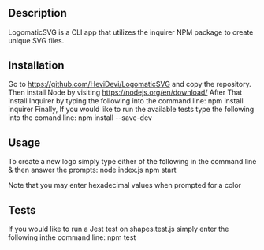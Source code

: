 # <LogomaticSVG>

## Description

LogomaticSVG is a CLI app that utilizes the inquirer NPM package to create unique SVG files.

## Installation

Go to https://github.com/HeviDevi/LogomaticSVG and copy the repository. Then install Node by visiting https://nodejs.org/en/download/
After That install Inquirer by typing the following into the command line: 
npm install inquirer
Finally, If you would like to run the available tests type the following into the comand line: 
npm install --save-dev

## Usage

To create a new logo simply type either of the following in the command line & then answer the prompts:
node index.js
npm start

Note that you may enter hexadecimal values when prompted for a color

## Tests

If you would like to run a Jest test on shapes.test.js simply enter the following inthe command line:
npm test